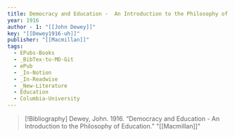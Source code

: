 ```yaml
---
title: Democracy and Education -  An Introduction to the Philosophy of Education
year: 1916
author - 1: "[[John Dewey]]"
key: "[[Dewey1916-uh]]"
publisher: "[[Macmillan]]"
tags:
  - EPubs-Books
  - _BibTex-to-MD-Git
  - ePub
  - _In-Notion
  - _In-Readwise
  - _New-Literature
  - Education
  - Columbia-University
---
```


> [!Bibliography]
> Dewey, John. 1916. “Democracy and Education -  An Introduction to the Philosophy of Education.” "[[Macmillan]]"